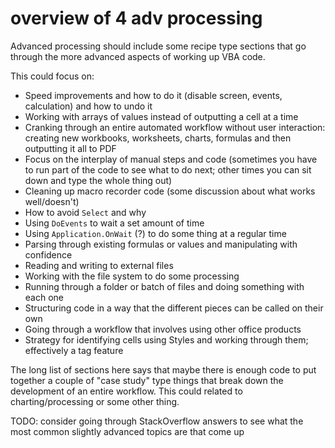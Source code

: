 # overview of 4 adv processing

Advanced processing should include some recipe type sections that go through the more advanced aspects of working up VBA code.

This could focus on:

* Speed improvements and how to do it (disable screen, events, calculation) and how to undo it
* Working with arrays of values instead of outputting a cell at a time
* Cranking through an entire automated workflow without user interaction: creating new workbooks, worksheets, charts, formulas and then outputting it all to PDF
* Focus on the interplay of manual steps and code (sometimes you have to run part of the code to see what to do next; other times you can sit down and type the whole thing out)
* Cleaning up macro recorder code (some discussion about what works well/doesn't)
* How to avoid `Select` and why
* Using `DoEvents` to wait a set amount of time
* Using `Application.OnWait` (?) to do some thing at a regular time
* Parsing through existing formulas or values and manipulating with confidence
* Reading and writing to external files
* Working with the file system to do some processing
* Running through a folder or batch of files and doing something with each one
* Structuring code in a way that the different pieces can be called on their own
* Going through a workflow that involves using other office products
* Strategy for identifying cells using Styles and working through them; effectively a tag feature

The long list of sections here says that maybe there is enough code to put together a couple of "case study" type things that break down the development of an entire workflow. This could related to charting/processing or some other thing.

TODO: consider going through StackOverflow answers to see what the most common slightly advanced topics are that come up
